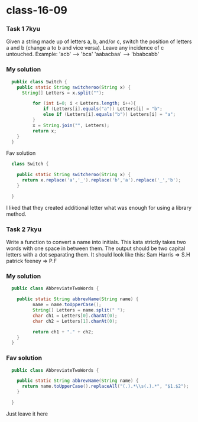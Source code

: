 # class-16-09
### Task 1 7kyu
Given a string made up of letters a, b, and/or c, switch the position of letters a and b (change a to b and vice versa). Leave any incidence of c untouched.
Example:
'acb' --> 'bca'
'aabacbaa' --> 'bbabcabb'

### My solution
```Java
  public class Switch {
    public static String switcheroo(String x) {
      String[] Letters = x.split("");

          for (int i=0; i < Letters.length; i++){
              if (Letters[i].equals("a")) Letters[i] = "b";
              else if (Letters[i].equals("b")) Letters[i] = "a";
          }
          x = String.join("", Letters);
          return x;
    }
  }
```

Fav solution
```Java
  class Switch {

    public static String switcheroo(String x) {
      return x.replace('a','_').replace('b','a').replace('_','b');
    }

  }
  ```
I liked that they created additional letter what was enough for using a library method.

### Task 2 7kyu

Write a function to convert a name into initials. This kata strictly takes two words with one space in between them.
The output should be two capital letters with a dot separating them.
It should look like this:
Sam Harris => S.H
patrick feeney => P.F

### My solution
```Java
  public class AbbreviateTwoWords {

    public static String abbrevName(String name) {
          name = name.toUpperCase();
          String[] Letters = name.split(" ");
          char ch1 = Letters[0].charAt(0);
          char ch2 = Letters[1].charAt(0);

          return ch1 + "." + ch2;
    }
  }
```

### Fav solution
```Java
  public class AbbreviateTwoWords {

    public static String abbrevName(String name) {
      return name.toUpperCase().replaceAll("(.).*\\s(.).*", "$1.$2");
    }

  }
  ```
Just leave it here
